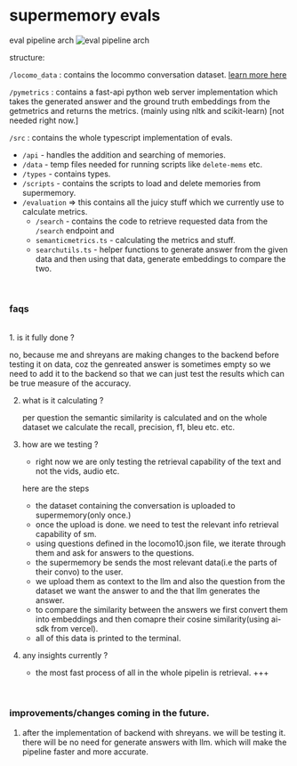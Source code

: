 # supermemory evals

eval pipeline arch
![eval pipeline arch](https://ypazyw0thq.ufs.sh/f/38t7p527clgqo22VgcQ8ankEhq9Rw0ur6xpgAG3tTCLNQ8eP)
<br>

structure:

`/locomo_data` : contains the locommo conversation dataset. [learn more here](https://github.com/shivamhwp/sm-evals/blob/main/assets/what.md)

`/pymetrics` : contains a fast-api python web server implementation which takes the generated answer and the ground truth embeddings from the getmetrics and returns the metrics. (mainly using nltk and scikit-learn) [not needed right now.]

`/src` : contains the whole typescript implementation of evals.

- `/api` - handles the addition and searching of memories.
- `/data` - temp files needed for running scripts like `delete-mems` etc.
- `/types` - contains types.
- `/scripts` - contains the scripts to load and delete memories from supermemory.
- `/evaluation` => this contains all the juicy stuff which we currently use to calculate metrics.
  - `/search` - contains the code to retrieve requested data from the `/search` endpoint and
  - `semanticmetrics.ts` - calculating the metrics and stuff.
  - `searchutils.ts` - helper functions to generate answer from the given data and then using that data, generate embeddings to compare the two.

<br>

### faqs

<br>
1. is it fully done ?

no, because me and shreyans are making changes to the backend before testing it on data, coz the genreated answer is sometimes empty so we need to add it to the backend so that we can just test the results which can be true measure of the accuracy.

2. what is it calculating ?

   per question the semantic similarity is calculated and on the whole dataset we calculate the recall, precision, f1, bleu etc. etc.

3. how are we testing ?

   - right now we are only testing the retrieval capability of the text and not the vids, audio etc.

   here are the steps

   - the dataset containing the conversation is uploaded to supermemory(only once.)
   - once the upload is done. we need to test the relevant info retrieval capability of sm.
   - using questions defined in the locomo10.json file, we iterate through them and ask for answers to the questions.
   - the supermemory be sends the most relevant data(i.e the parts of their convo) to the user.
   - we upload them as context to the llm and also the question from the dataset we want the answer to and the that llm generates the answer.
   - to compare the similarity between the answers we first convert them into embeddings and then comapre their cosine similarity(using ai-sdk from vercel).
   - all of this data is printed to the terminal.

4. any insights currently ?

   - the most fast process of all in the whole pipelin is retrieval. +++

<br>

### improvements/changes coming in the future.

1. after the implementation of backend with shreyans. we will be testing it. there will be no need for generate answers with llm. which will make the pipeline faster and more accurate.
